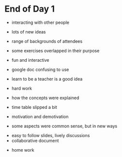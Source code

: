 # End of Day 1
+ interacting with other people
- lots of new ideas
+ range of backgrounds of attendees
- some exercises overlapped in their purpose
+ fun and interactive
- google doc confusing to use
+ learn to be a teacher is a good idea
- hard work
+ how the concepts were explained
- time table slipped a bit
+ motivation and demotivation
- some aspects were common sense, but in new ways
+ easy to follow slides, lively discussions
+ collaborative document
- home work

